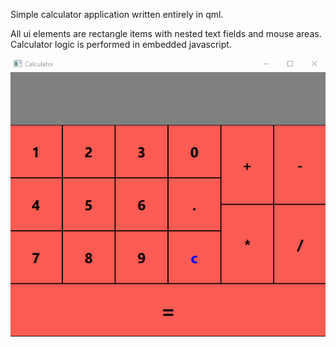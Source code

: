 Simple calculator application written entirely in qml.

All ui elements are rectangle items with nested text fields and mouse areas. Calculator logic is performed in embedded javascript.  

![](calculator.gif)
